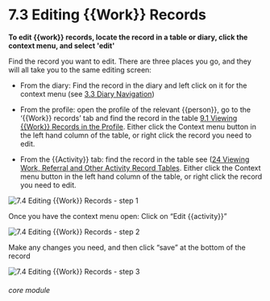 # 7.3 Editing {{Work}} Records

**To edit {{work}} records, locate the record in a table or diary, click the context menu, and select 'edit'**

Find the record you want to edit. There are three places you go, and they will all take you to the same editing screen:

- From the diary: Find the record in the diary and left click on it for the context menu (see [3.3 Diary Navigation](/help/index/p/3.3))

- From the profile: open the profile of the relevant {{person}}, go to the ‘{{Work}} records’ tab and find the record in the table [9.1 Viewing {{Work}} Records in the Profile](/help/index/p/9.1). Either click the Context menu button in the left hand column of the table, or right click the record you need to edit.

- From the {{Activity}} tab: find the record in the table see ([24 Viewing Work, Referral and Other Activity Record Tables](/help/index/p/24). Either click the Context menu button in the left hand column of the table, or right click the record you need to edit.

![7.4 Editing {{Work}} Records - step 1](7.4_Editing_Work_Records_im_1.png)

Once you have the context menu open:
Click on “Edit {{activity}}”

![7.4 Editing {{Work}} Records - step 2](7.4_Editing_Work_Records_im_2.png)

Make any changes you need, and then click “save” at the bottom of the record

![7.4 Editing {{Work}} Records - step 3](7.4_Editing_Work_Records_im_3.png)


###### core module
